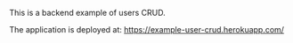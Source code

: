 This is a backend example of users CRUD.

The application is deployed at: https://example-user-crud.herokuapp.com/
